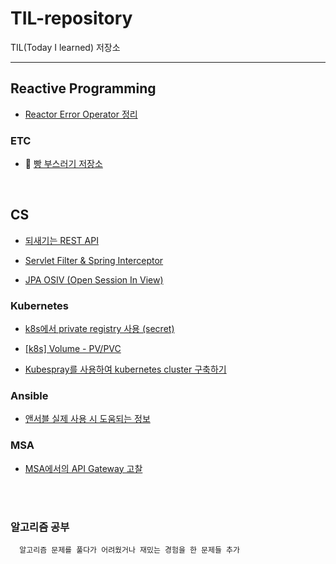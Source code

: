 # TIL-repository
TIL(Today I learned) 저장소

---

## Reactive Programming

* [Reactor Error Operator 정리]([https://velog.io/@dhkim1522/CS-%EB%90%98%EC%83%88%EA%B8%B0%EB%8A%94-REST-API](https://velog.io/@dhkim1522/Spring-WebFlux-Reactor-Error-Operator-%EC%A0%95%EB%A6%AC))

### ETC
* 🍞 [빵 부스러기 저장소](https://github.com/rlarudgkswkd/TIL-repository/blob/master/ETC/BreadComb.md)
<br>

## CS

* [되새기는 REST API](https://velog.io/@dhkim1522/CS-%EB%90%98%EC%83%88%EA%B8%B0%EB%8A%94-REST-API)

* [Servlet Filter & Spring Interceptor](https://dhkim1522.notion.site/Servlet-Filter-Spring-Interceptor-1f6e03c073e94107b9fb86620a9c51e0?pvs=4)

* [JPA OSIV (Open Session In View)](https://dhkim1522.notion.site/JPA-OSIV-Open-Session-In-View-c239c29118974b2ea510426f29460d75?pvs=4)


### Kubernetes

* [k8s에서 private registry 사용 (secret)](https://velog.io/@dhkim1522/k8s-%EB%A6%AC%EC%86%8C%EC%8A%A4%EC%97%90%EC%84%9C-Private-Registry%EB%A5%BC-%ED%86%B5%ED%95%B4-Image%EB%A5%BC-%EA%B0%80%EC%A0%B8%EC%98%A4%EB%8A%94-%EB%B0%A9%EB%B2%95)

* [[k8s] Volume - PV/PVC](https://velog.io/@dhkim1522/k8s-Volume-PVPVC)

* [Kubespray를 사용하여 kubernetes cluster 구축하기](https://velog.io/@dhkim1522/kuberspray%EB%A5%BC-%EC%82%AC%EC%9A%A9%ED%95%9C-k8s-cluster-%EA%B5%AC%EC%B6%95%ED%95%98%EA%B8%B0-feat.-ansible)

### Ansible

* [앤서블 실제 사용 시 도움되는 정보](https://velog.io/@dhkim1522/%EC%95%A4%EC%84%9C%EB%B8%94-Playbook-%EC%9E%91%EC%84%B1-%EC%8B%9C-%EB%AA%A8%EB%93%88-%ED%8C%81)


### MSA

* [MSA에서의 API Gateway 고찰](https://caring-alloy-f82.notion.site/MSA-API-Gateway-7d0e403b96544b0eaca6d860cda02fe9?pvs=4)


<br>





<br>

### 알고리즘 공부
      알고리즘 문제를 풀다가 어려웠거나 재밌는 경험을 한 문제들 추가

